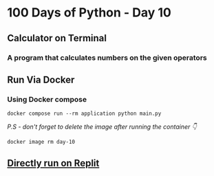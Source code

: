 # 100 Days of Python - Day 10

## Calculator on Terminal

### A program that calculates numbers on the given operators

## Run Via Docker

### Using Docker compose

`docker compose run --rm application python main.py`

*P.S - don't forget to delete the image after running the container 👇*

`docker image rm day-10`


## [Directly run on Replit](https://replit.com/@syaseendev/Day-10-Calculator)